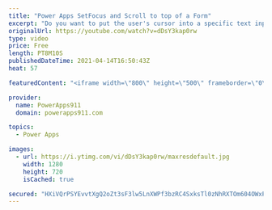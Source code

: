 ```yaml
---
title: "Power Apps SetFocus and Scroll to top of a Form"
excerpt: "Do you want to put the user's cursor into a specific text input? SetFocus is the answer. And now you know that did you know you can also use it to take the user to the top of a form? Even if the form doesn't have text inputs? 😲  Power Apps Consulting and training at https://www.PowerApps911.com"
originalUrl: https://youtube.com/watch?v=dDsY3kap0rw
type: video
price: Free
length: PT8M10S
publishedDateTime: 2021-04-14T16:50:43Z
heat: 57

featuredContent: "<iframe width=\"800\" height=\"500\" frameborder=\"0\" src=\"https://www.youtube.com/embed/dDsY3kap0rw\" allow=\"accelerometer; autoplay; encrypted-media; gyroscope; picture-in-picture\" allowfullscreen></iframe>"

provider:
  name: PowerApps911
  domain: powerapps911.com

topics:
  - Power Apps

images:
  - url: https://i.ytimg.com/vi/dDsY3kap0rw/maxresdefault.jpg
    width: 1280
    height: 720
    isCached: true

secured: "HXiVQrPSYEvvtXgQ2oZt3sF3lw5LnXWPf3bzRC4SxksTl0zNhRXTOm604OWxPCuyVNbV7E5W0XBCp685TIhcnlKFHQPwmi8E0MIAjSPydpb35ghyWREzuIPwYkWXhbth1pxwH+1WrjY7X/oo/xu6g31Cq3B2JUv0KdGU10jeWIFqbdEuaSwOcltMjzrkbeXl0DmmoD6tbfRqJX19kZZ1qOWHZjZOfeBxDNnA9O6wDxNQjVflmrI0m/hihk6+JBlsXa7JBQ8CKmHkPgOLXGecq70jjooix0hczeJlsDMFypPNlFMldVx+IstZn5iY+q7LhZ07RoJume0FxKdUyv2yyVNEoSX23L0/8csbniTtHHRwK8PaPbn4zOGeaeZRZBORX4NINYkfqhICVEQS2fZbzw==;uXZGCXEcrHA4u8Ir/4mt8w=="
---
```


